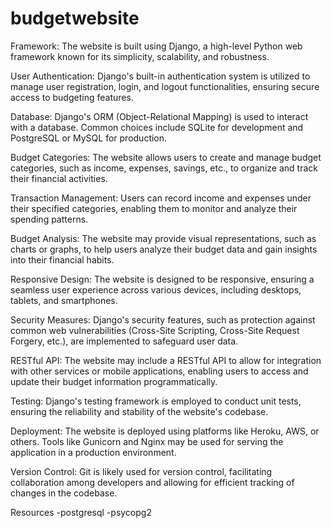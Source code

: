 ﻿# budgetwebsite
Framework: 
The website is built using Django, a high-level Python web framework known for its simplicity, scalability, and robustness.

User Authentication: 
Django's built-in authentication system is utilized to manage user registration, login, and logout functionalities, ensuring secure access to budgeting features.

Database: 
Django's ORM (Object-Relational Mapping) is used to interact with a database. Common choices include SQLite for development and PostgreSQL or MySQL for production.

Budget Categories: 
The website allows users to create and manage budget categories, such as income, expenses, savings, etc., to organize and track their financial activities.

Transaction Management: 
Users can record income and expenses under their specified categories, enabling them to monitor and analyze their spending patterns.

Budget Analysis: 
The website may provide visual representations, such as charts or graphs, to help users analyze their budget data and gain insights into their financial habits.

Responsive Design: 
The website is designed to be responsive, ensuring a seamless user experience across various devices, including desktops, tablets, and smartphones.

Security Measures: 
Django's security features, such as protection against common web vulnerabilities (Cross-Site Scripting, Cross-Site Request Forgery, etc.), are implemented to safeguard user data.

RESTful API: 
The website may include a RESTful API to allow for integration with other services or mobile applications, enabling users to access and update their budget information programmatically.

Testing: 
Django's testing framework is employed to conduct unit tests, ensuring the reliability and stability of the website's codebase.

Deployment: 
The website is deployed using platforms like Heroku, AWS, or others. Tools like Gunicorn and Nginx may be used for serving the application in a production environment.

Version Control: 
Git is likely used for version control, facilitating collaboration among developers and allowing for efficient tracking of changes in the codebase.



Resources
-postgresql
-psycopg2

